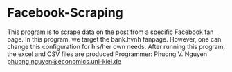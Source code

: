 # Facebook-Scraping
This program is to scrape data on the post from a specific Facebook fan page.
In this program, we target the bank.hvnh fanpage. However, one can change this configuration for his/her own needs.
After running this program, the excel and CSV files are produced
Programmer: Phuong V. Nguyen
phuong.nguyen@economics.uni-kiel.de
